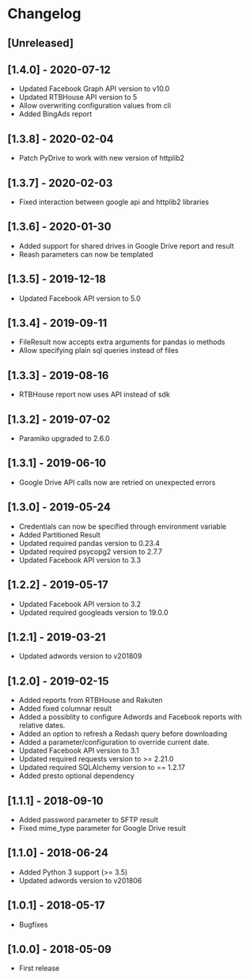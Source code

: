 # Changelog

## [Unreleased]

## [1.4.0] - 2020-07-12

 - Updated Facebook Graph API version to v10.0
 - Updated RTBHouse API version to 5
 - Allow overwriting configuration values from cli
 - Added BingAds report

## [1.3.8] - 2020-02-04

 - Patch PyDrive to work with new version of httplib2

## [1.3.7] - 2020-02-03

 - Fixed interaction between google api and httplib2 libraries

## [1.3.6] - 2020-01-30

 - Added support for shared drives in Google Drive report and result
 - Reash parameters can now be templated

## [1.3.5] - 2019-12-18

 - Updated Facebook API version to 5.0

## [1.3.4] - 2019-09-11

 - FileResult now accepts extra arguments for pandas io methods
 - Allow specifying plain sql queries instead of files

## [1.3.3] - 2019-08-16

 - RTBHouse report now uses API instead of sdk

## [1.3.2] - 2019-07-02

 - Paramiko upgraded to 2.6.0

## [1.3.1] - 2019-06-10

 - Google Drive API calls now are retried on unexpected errors

## [1.3.0] - 2019-05-24

 - Credentials can now be specified through environment variable
 - Added Partitioned Result
 - Updated required pandas version to 0.23.4
 - Updated required psycopg2 version to 2.7.7
 - Updated Facebook API version to 3.3

## [1.2.2] - 2019-05-17

 - Updated Facebook API version to 3.2
 - Updated required googleads version to 19.0.0

## [1.2.1] - 2019-03-21

 - Updated adwords version to v201809

## [1.2.0] - 2019-02-15

 - Added reports from RTBHouse and Rakuten
 - Added fixed columnar result
 - Added a possiblity to configure Adwords and Facebook reports with relative dates.
 - Added an option to refresh a Redash query before downloading
 - Added a parameter/configuration to override current date.
 - Updated Facebook API version to 3.1
 - Updated required requests version to >= 2.21.0
 - Updated required SQLAlchemy version to == 1.2.17
 - Added presto optional dependency

## [1.1.1] - 2018-09-10

 - Added password parameter to SFTP result
 - Fixed mime_type parameter for Google Drive result

## [1.1.0] - 2018-06-24

 - Added Python 3 support (>= 3.5)
 - Updated adwords version to v201806

## [1.0.1] - 2018-05-17

 - Bugfixes

## [1.0.0] - 2018-05-09

 - First release

